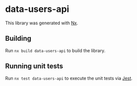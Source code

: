 # data-users-api

This library was generated with [Nx](https://nx.dev).

## Building

Run `nx build data-users-api` to build the library.

## Running unit tests

Run `nx test data-users-api` to execute the unit tests via [Jest](https://jestjs.io).
